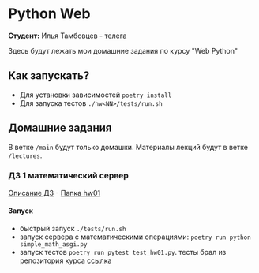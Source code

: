 # Python Web
**Студент:** Илья Тамбовцев - [телега](https://t.me/ilchos)

Здесь будут лежать мои домашние задания по курсу "Web Python"

## Как запускать?
- Для установки зависимостей `poetry install`
- Для запуска тестов `./hw<NN>/tests/run.sh`


## Домашние задания
В ветке `/main` будут только домашки. Материалы лекций будут в ветке `/lectures`.

### ДЗ 1 математический сервер
[Описание ДЗ](https://github.com/katunilya/hse-python-backend/tree/main?tab=readme-ov-file#%D0%BB%D0%B5%D0%BA%D1%86%D0%B8%D1%8F-1---%D0%BE%D1%81%D0%BD%D0%BE%D0%B2%D1%8B-%D1%81%D0%B5%D1%82%D0%B8-%D0%B8-python-backend) - [Папка hw01](https://github.com/tambovtsev-io/python_web/tree/master/hw01)

#### Запуск
- быстрый запуск `./tests/run.sh`
- запуск сервера с математическими операциями: `poetry run python simple_math_asgi.py`
- запуск тестов `poetry run pytest test_hw01.py`. тесты брал из репозитория курса [ссылка](https://github.com/katunilya/hse-python-backend/blob/main/tests/test_homework_1.py)

